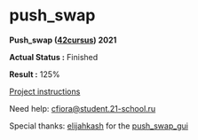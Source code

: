 # push_swap

**Push_swap ([42cursus](https://www.42.fr)) 2021**

**Actual Status :** Finished

**Result :** 125% 




[Project instructions](/en.subject.pdf)

Need help: cfiora@student.21-school.ru

Special thanks: [elijahkash](https://github.innominds.com/elijahkash) for the [push_swap_gui](https://github.innominds.com/elijahkash/push_swap_gui)